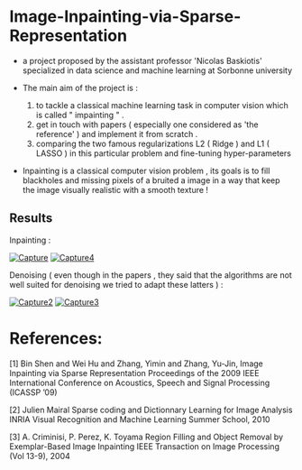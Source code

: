 # Image-Inpainting-via-Sparse-Representation

- a project proposed by the assistant professor 'Nicolas Baskiotis' specialized in data science and machine learning at Sorbonne university 

- The main aim of the project is : 

   1. to tackle a classical machine learning task in computer vision which is called " impainting " .
   2. get in touch with papers ( especially one considered as 'the reference' ) and implement it from scratch .
   3. comparing the two famous regularizations L2 ( Ridge ) and L1 ( LASSO ) in this particular problem and fine-tuning hyper-parameters 

- Inpainting is a classical computer vision problem , its goals is to fill blackholes and missing pixels of a bruited a image in a way that keep the image visually realistic with a smooth  texture ! 


## Results 

Inpainting :

<a href="https://ibb.co/qJ0mXXT"><img src="https://i.ibb.co/41s499h/Capture.png" alt="Capture" border="0"></a>
<a href="https://ibb.co/7KG8dL3"><img src="https://i.ibb.co/Wfcq4jr/Capture4.png" alt="Capture4" border="0"></a>

Denoising ( even though in the papers , they said that the algorithms are not well suited for denoising  we tried to adapt these latters ) :

<a href="https://ibb.co/dGnD6nt"><img src="https://i.ibb.co/WgSfFS0/Capture2.png" alt="Capture2" border="0"></a>
<a href="https://ibb.co/bNBm3f2"><img src="https://i.ibb.co/RQ0bS5B/Capture3.png" alt="Capture3" border="0"></a>



# References:
[1] Bin Shen and Wei Hu and Zhang, Yimin and Zhang, Yu-Jin, Image Inpainting via Sparse Representation Proceedings of the 2009 IEEE International Conference on Acoustics, Speech and Signal Processing (ICASSP ’09)

[2] Julien Mairal Sparse coding and Dictionnary Learning for Image Analysis INRIA Visual Recognition and Machine Learning Summer School, 2010

[3] A. Criminisi, P. Perez, K. Toyama Region Filling and Object Removal by Exemplar-Based Image Inpainting IEEE Transaction on Image Processing (Vol 13-9), 2004

